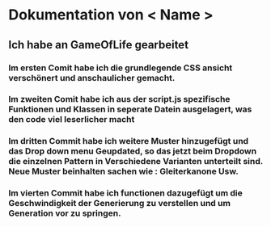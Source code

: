 # Dokumentation von < Name >

## Ich habe an GameOfLife gearbeitet

### Im ersten Comit habe ich die grundlegende CSS ansicht verschönert und anschaulicher gemacht. 

### Im zweiten Comit habe ich aus der script.js spezifische Funktionen und Klassen in seperate Datein ausgelagert, was den code viel leserlicher macht

### Im dritten Commit habe ich weitere Muster hinzugefügt und das Drop down menu Geupdated, so das jetzt beim Dropdown die einzelnen Pattern in Verschiedene Varianten unterteilt sind. Neue Muster beinhalten sachen wie : Gleiterkanone Usw.

### Im vierten Commit habe ich functionen dazugefügt um die Geschwindigkeit der Generierung zu verstellen und um Generation vor zu springen.

